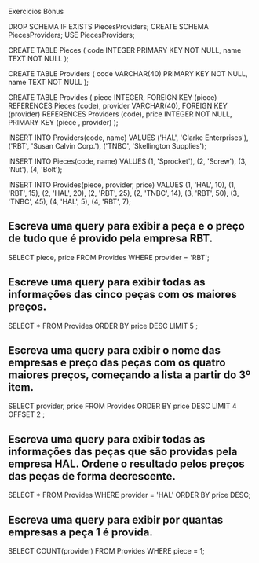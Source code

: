 Exercicios Bônus

DROP SCHEMA IF EXISTS PiecesProviders;
CREATE SCHEMA PiecesProviders;
USE PiecesProviders;

CREATE TABLE Pieces (
  code INTEGER PRIMARY KEY NOT NULL,
  name TEXT NOT NULL
);

CREATE TABLE Providers (
  code VARCHAR(40) PRIMARY KEY NOT NULL,
  name TEXT NOT NULL
);

CREATE TABLE Provides (
  piece INTEGER,
  FOREIGN KEY (piece) REFERENCES Pieces (code),
  provider VARCHAR(40),
  FOREIGN KEY (provider) REFERENCES Providers (code),
  price INTEGER NOT NULL,
  PRIMARY KEY (piece , provider)
);

INSERT INTO Providers(code, name)
  VALUES ('HAL', 'Clarke Enterprises'),
    ('RBT', 'Susan Calvin Corp.'),
    ('TNBC', 'Skellington Supplies');

INSERT INTO Pieces(code, name)
  VALUES (1, 'Sprocket'),
    (2, 'Screw'),
    (3, 'Nut'),
    (4, 'Bolt');

INSERT INTO Provides(piece, provider, price)
  VALUES (1, 'HAL', 10),
    (1, 'RBT', 15),
    (2, 'HAL', 20),
    (2, 'RBT', 25),
    (2, 'TNBC', 14),
    (3, 'RBT', 50),
    (3, 'TNBC', 45),
    (4, 'HAL', 5),
    (4, 'RBT', 7);

## Escreva uma query para exibir a peça e o preço de tudo que é provido pela empresa RBT.
SELECT piece, price FROM Provides WHERE provider = 'RBT';
## Escreve uma query para exibir todas as informações das cinco peças com os maiores preços.
SELECT * FROM Provides ORDER BY price DESC LIMIT 5 ;
## Escreva uma query para exibir o nome das empresas e preço das peças com os quatro maiores preços, começando a lista a partir do 3º item.
SELECT provider, price FROM Provides ORDER BY price DESC LIMIT 4 OFFSET 2 ;
## Escreva uma query para exibir todas as informações das peças que são providas pela empresa HAL. Ordene o resultado pelos preços das peças de forma decrescente.
SELECT * FROM Provides WHERE provider = 'HAL' ORDER BY price DESC;
## Escreva uma query para exibir por quantas empresas a peça 1 é provida.
SELECT COUNT(provider) FROM Provides WHERE piece = 1;